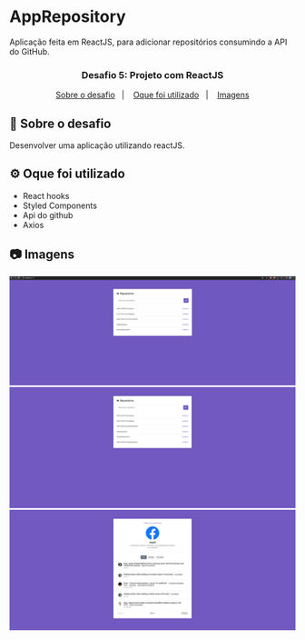 # AppRepository
Aplicação feita em ReactJS, para adicionar repositórios consumindo a API do GitHub.


<h3 align="center">
  Desafio 5: Projeto com ReactJS
</h3>

<p align="center">
  <a href="#rocket-sobre-o-desafio">Sobre o desafio</a>&nbsp;&nbsp;&nbsp;|&nbsp;&nbsp;&nbsp;
  <a href='#gear-oque-foi-utilizado'>Oque foi utilizado</a>&nbsp;&nbsp;&nbsp;|&nbsp;&nbsp;&nbsp;
  <a href="#camera-imagens">Imagens</a>
</p>

## :rocket: Sobre o desafio

Desenvolver uma aplicação utilizando reactJS.

## :gear: Oque foi utilizado
<ul>
  <li>React hooks</li>
  <li>Styled Components</li>
  <li>Api do github</li>
  <li>Axios</li>
</ul>

## :camera: Imagens

![GIF](img/AppRepository.gif)
![IMG1](img/1.png)
![IMG2](img/2.png)

